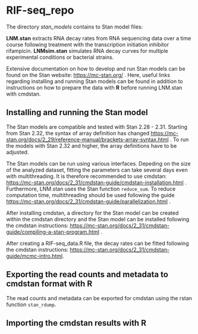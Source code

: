 # RIF-seq_repo

The directory *stan_models* contains to Stan model files:

**LNM.stan** extracts RNA decay rates from RNA sequencing data over a time course following treatment with the transcription initiation inhibitor rifampicin.
**LNMsim.stan** simulates RNA decay curves for multiple experimental conditions or bacterial strains.

Extensive documentation on how to develop and run Stan models can be found on the Stan website: https://mc-stan.org/ . Here, useful links regarding installing and running Stan models can be found in addition to instructions on how to prepare the data with **R** before running LNM.stan with cmdstan.

## Installing and running the Stan model

The Stan models are compatible and tested with Stan 2.28 - 2.31. Starting from Stan 2.32, the syntax of array definition has changed https://mc-stan.org/docs/2_29/reference-manual/brackets-array-syntax.html . To run the models with Stan 2.32 and higher, the array definitions have to be adjusted.

The Stan models can be run using various interfaces. Depeding on the size of the analyzed dataset, fitting the parameters can take several days even with multithreading. It is therefore recommended to use cmdstan: https://mc-stan.org/docs/2_31/cmdstan-guide/cmdstan-installation.html . Furthermore, LNM.stan uses the Stan function ```reduce_sum```. To reduce computation time, multithreading should be used following the guide https://mc-stan.org/docs/2_31/cmdstan-guide/parallelization.html .

After installing cmdstan, a directory for the Stan model can be created within the cmdstan directory and the Stan model can be installed following the cmdstan instructions: https://mc-stan.org/docs/2_31/cmdstan-guide/compiling-a-stan-program.html .

After creating a RIF-seq_data.R file, the decay rates can be fitted following the cmdstan instructions: https://mc-stan.org/docs/2_31/cmdstan-guide/mcmc-intro.html.

## Exporting the read counts and metadata to cmdstan format with R

The read counts and metadata can be exported for cmdstan using the rstan function ```stan_rdump```.

## Importing the cmdstan results with R
